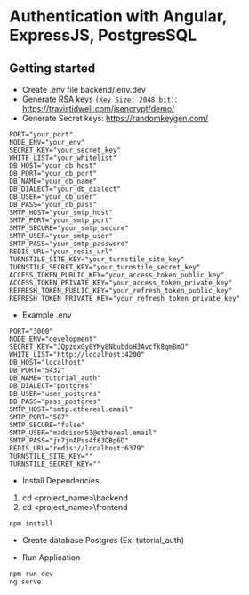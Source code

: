 # Authentication with Angular, ExpressJS, PostgresSQL

## Getting started

- Create .env file backend/.env.dev
- Generate RSA keys `(Key Size: 2048 bit)`: https://travistidwell.com/jsencrypt/demo/
- Generate Secret keys: https://randomkeygen.com/

```
PORT="your_port"
NODE_ENV="your_env"
SECRET_KEY="your_secret_key"
WHITE_LIST="your_whitelist"
DB_HOST="your_db_host"
DB_PORT="your_db_port"
DB_NAME="your_db_name"
DB_DIALECT="your_db_dialect"
DB_USER="your_db_user"
DB_PASS="your_db_pass"
SMTP_HOST="your_smtp_host"
SMTP_PORT="your_smtp_port"
SMTP_SECURE="your_smtp_secure"
SMTP_USER="your_smtp_user"
SMTP_PASS="your_smtp_password"
REDIS_URL="your_redis_url"
TURNSTILE_SITE_KEY="your_turnstile_site_key"
TURNSTILE_SECRET_KEY="your_turnstile_secret_key"
ACCESS_TOKEN_PUBLIC_KEY="your_access_token_public_key"
ACCESS_TOKEN_PRIVATE_KEY="your_access_token_private_key"
REFRESH_TOKEN_PUBLIC_KEY="your_refresh_token_public_key"
REFRESH_TOKEN_PRIVATE_KEY="your_refresh_token_private_key"
```

- Example .env

```
PORT="3000"
NODE_ENV="development"
SECRET_KEY="JQpzoxGy0YMy8NbubdoH3Avcfk8qm8mO"
WHITE_LIST="http://localhost:4200"
DB_HOST="localhost"
DB_PORT="5432"
DB_NAME="tutorial_auth"
DB_DIALECT="postgres"
DB_USER="user_postgres"
DB_PASS="pass_postgres"
SMTP_HOST="smtp.ethereal.email"
SMTP_PORT="587"
SMTP_SECURE="false"
SMTP_USER="maddison53@ethereal.email"
SMTP_PASS="jn7jnAPss4f63QBp6D"
REDIS_URL="redis://localhost:6379"
TURNSTILE_SITE_KEY=""
TURNSTILE_SECRET_KEY=""
```

- Install Dependencies

1. cd <project_name>\backend
2. cd <project_name>\frontend

```
npm install
```

- Create database Postgres (Ex. tutorial_auth)

- Run Application

```
npm run dev
ng serve
```
